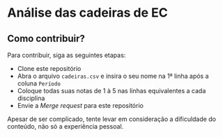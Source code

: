 # Análise das cadeiras de EC
## Como contribuir?
Para contribuir, siga as seguintes etapas:
* Clone este repositório
* Abra o arquivo `cadeiras.csv` e insira o seu nome na 1ª linha após a coluna `Período`
* Coloque todas suas notas de 1 à 5 nas linhas equivalentes a cada disciplina
* Envie a _Merge request_ para este repositório

Apesar de ser complicado, tente levar em consideração a dificuldade do conteúdo, não só a experiência pessoal.
